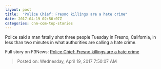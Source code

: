 ```yaml
---
layout: post
title:  "Police Chief: Fresno killings are a hate crime"
date: 2017-04-19 02:50:07Z
categories: cnn-com-top-stories
---
```


Police said a man fatally shot three people Tuesday in Fresno, California, in less than two minutes in what authorities are calling a hate crime.


Full story on F3News: [Police Chief: Fresno killings are a hate crime](http://www.f3nws.com/n/msQne)

> Posted on: Wednesday, April 19, 2017 7:50:07 AM
